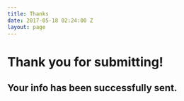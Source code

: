 ```yaml
---
title: Thanks
date: 2017-05-18 02:24:00 Z
layout: page
---
```


# Thank you for submitting!

## Your info has been successfully sent.
